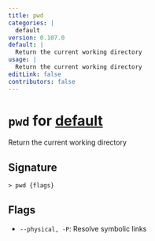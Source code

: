 ```yaml
---
title: pwd
categories: |
  default
version: 0.107.0
default: |
  Return the current working directory
usage: |
  Return the current working directory
editLink: false
contributors: false
---
```

<!-- This file is automatically generated. Please edit the command in https://github.com/nushell/nushell instead. -->

# `pwd` for [default](/commands/categories/default.md)

<div class='command-title'>Return the current working directory</div>

## Signature

```> pwd {flags} ```

## Flags

 -  `--physical, -P`: Resolve symbolic links

